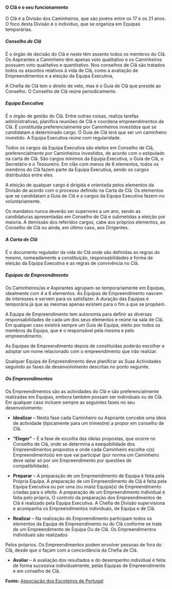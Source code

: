 
#### O Clã e o seu funcionamento ####

O Clã é a Divisão dos Caminheiros, que são jovens entre os 17 e os 21 anos. O foco desta Divisão é o indivíduo, que se organiza em Equipas temporárias.
  
##### Conselho de Clã #####

É o órgão de decisão do Clã e neste têm assento todos os membros do Clã. Os Aspirantes a Caminheiro têm apenas voto qualitativo e os Caminheiros possuem voto qualitativo e quantitativo. Nos conselhos de Clã são tratados todos os assuntos relativos à vida de Clã, como a avaliação de Empreendimentos e a eleição da Equipa Executiva,

A Chefia de Clã tem o direito de veto, mas é o Guia de Clã que preside ao Conselho. O Conselho de Clã reúne periodicamente.
 
##### Equipa Executiva #####

É o órgão de gestão do Clã. Entre outras coisas, realiza tarefas administrativas; planifica reuniões de Clã e coordena empreendimentos de Clã. É constituída preferencialmente por Caminheiros investidos que se candidatam a determinado cargo. O Guia de Clã terá que ser um caminheiro investido. A Equipa Executiva reúne com regularidade.

Todos os cargos da Equipa Executiva são eleitos em Conselho de Clã, preferencialmente por Caminheiros investidos, de acordo com o estipulado na carta de Clã. São cargos mínimos da Equipa Executiva, o Guia de Clã, o Secretário e o Tesoureiro. Em clãs com menos de 6 elementos, todos os membros do Clã fazem parte da Equipa Executiva, sendo os cargos distribuídos entre eles.

A eleição de qualquer cargo é dirigida e orientada pelos elementos da Divisão de acordo com o processo definido na Carta de Clã. Os elementos que se candidatam a Guia de Clã e a cargos da Equipa Executiva fazem-no voluntariamente.

Os mandatos nunca deverão ser superiores a um ano, sendo as candidaturas apresentadas em Conselho de Clã e submetidas a eleição por maioria. A demissão dos referidos cargos, cabe aos próprios elementos, ao Conselho de Clã ou ainda, em último caso, aos Dirigentes.
 
##### A Carta de Clã #####

É o documento regulador da vida do Clã onde são definidas as regras do mesmo, nomeadamente a constituição, responsabilidades e forma de eleição da Equipa Executiva e as regras de convivência no Clã.

##### Equipas de Empreendimento #####

Os Caminheiros/as e Aspirantes agrupam-se temporariamente em Equipas, idealmente com 4 a 8 elementos. As Equipas de Empreendimento nascem de interesses e servem para os satisfazer. A duração das Equipas é temporária já que as mesmas apenas existem para o fim a que se propõem.

A Equipa de Empreendimento tem autonomia para definir as diversas responsabilidades de cada um dos seus elementos e reúne na sala de Clã. Em qualquer caso existirá sempre um Guia de Equipa, eleito por todos os membros da Equipa, que é o responsável pela mesma e pelo empreendimento.

As Equipas de Empreendimento depois de constituídas poderão escolher e adoptar um nome relacionado com o empreendimento que irão realizar.

Qualquer Equipa de Empreendimento deve planificar as Suas Actividades seguindo as fases de desenvolvimento descritas no ponto seguinte.

##### Os Empreendimentos #####

Os Empreendimentos são as actividades do Clã e são preferencialmente realizadas em Equipas, embora também possam ser individuais ou de Clã. Em qualquer caso incluem sempre as seguintes fases no seu desenvolvimento:

  
- **Idealizar** – Nesta fase cada Caminheiro ou Aspirante concebe uma ideia de actividade (tipicamente para um trimestre) a propor em conselho de Clã.

- **“Eleger”** – É a fase de escolha das ideias propostas, que ocorre no Conselho de Clã, onde se determina a exequibilidade dos Empreendimentos propostos e onde cada Caminheiro escolhe o(s) Empreendimento(s) em que vai participar (por norma um Caminheiro deve optar só por um Empreendimento por questões de compatibilidade).

- **Preparar** – A preparação de um Empreendimento de Equipa é feita pela Própria Equipa. A preparação de um Empreendimento de Clã é feita pela Equipa Executiva ou por uma (ou mais) Equipa(s) de Empreendimento criadas para o efeito. A preparação de um Empreendimento individual é feita pelo próprio, O controlo da preparação dos Empreendimentos de Clã é realizado pela Equipa Executiva. A Chefia de Divisão supervisiona e acompanha os Empreendimentos individuais, de Equipa e de Clã.

- **Realizar** – Na realização do Empreendimento participam todos os elementos da Equipa de Empreendimento ou do Clã conforme se trate de um Empreendimento de Equipa Ou de Clã. Os Empreendimentos individuais são realizados

Pelos próprios. Os Empreendimentos podem envolver pessoas de fora do Clã, desde que o façam com a concordância da Chefia de Clã.

- **Avaliar** – A avaliação dos resultados e do desempenho individual é feita de forma sucessiva individualmente, pelas Equipas de Empreendimento e em conselho de Clã.

**Fonte:** [Associação dos Escoteiros de Portugal](http://www.escoteiros.pt/gdestaques-Tribo_de_Exploradores-20)